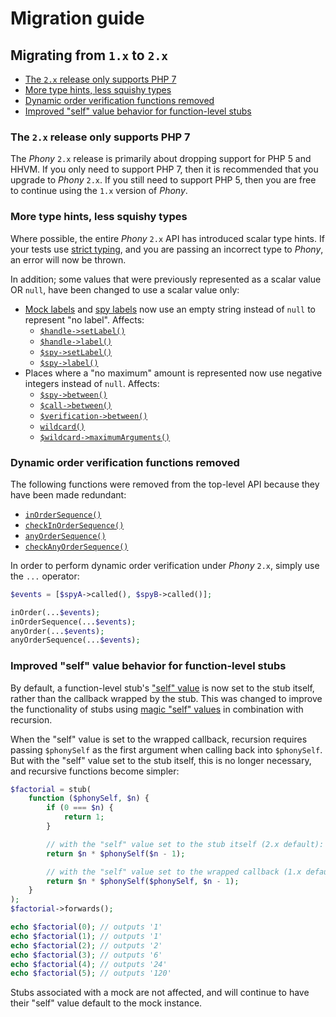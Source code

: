 # Migration guide

## Migrating from `1.x` to `2.x`

- [The `2.x` release only supports PHP 7]
- [More type hints, less squishy types]
- [Dynamic order verification functions removed]
- [Improved "self" value behavior for function-level stubs]

[the `2.x` release only supports php 7]: #the-2x-release-only-supports-php-7
[more type hints, less squishy types]: #more-type-hints-less-squishy-types
[dynamic order verification functions removed]: #dynamic-order-verification-functions-removed
[improved "self" value behavior for function-level stubs]: #improved-self-value-behavior-for-function-level-stubs

### The `2.x` release only supports PHP 7

The *Phony* `2.x` release is primarily about dropping support for PHP 5 and
HHVM. If you only need to support PHP 7, then it is recommended that you upgrade
to *Phony* `2.x`. If you still need to support PHP 5, then you are free to
continue using the `1.x` version of *Phony*.

### More type hints, less squishy types

Where possible, the entire *Phony* `2.x` API has introduced scalar type hints.
If your tests use [strict typing], and you are passing an incorrect type to
*Phony*, an error will now be thrown.

[strict typing]: http://php.net/functions.arguments#functions.arguments.type-declaration.strict

In addition; some values that were previously represented as a scalar value OR
`null`, have been changed to use a scalar value only:

- [Mock labels] and [spy labels] now use an empty string instead of `null` to
  represent "no label". Affects:
    - [`$handle->setLabel()`]
    - [`$handle->label()`]
    - [`$spy->setLabel()`]
    - [`$spy->label()`]
- Places where a "no maximum" amount is represented now use negative integers
  instead of `null`. Affects:
    - [`$spy->between()`]
    - [`$call->between()`]
    - [`$verification->between()`]
    - [`wildcard()`]
    - [`$wildcard->maximumArguments()`]

[mock labels]: http://eloquent-software.com/phony/2.0/#labeling-mocks
[spy labels]: http://eloquent-software.com/phony/2.0/#labeling-spies
[`$handle->setLabel()`]: http://eloquent-software.com/phony/2.0/#handle.setLabel
[`$handle->label()`]: http://eloquent-software.com/phony/2.0/#handle.label
[`$spy->setLabel()`]: http://eloquent-software.com/phony/2.0/#spy.setLabel
[`$spy->label()`]: http://eloquent-software.com/phony/2.0/#spy.label
[`$spy->between()`]: http://eloquent-software.com/phony/2.0/#spy.between
[`$call->between()`]: http://eloquent-software.com/phony/2.0/#call.between
[`$verification->between()`]: http://eloquent-software.com/phony/2.0/#verification.between
[`wildcard()`]: http://eloquent-software.com/phony/2.0/#facade.wildcard
[`$wildcard->maximumArguments()`]: http://eloquent-software.com/phony/2.0/#wildcard.maximumArguments

### Dynamic order verification functions removed

The following functions were removed from the top-level API because they have
been made redundant:

- [`inOrderSequence()`]
- [`checkInOrderSequence()`]
- [`anyOrderSequence()`]
- [`checkAnyOrderSequence()`]

[`inOrderSequence()`]: http://eloquent-software.com/phony/1.0/#facade.inOrderSequence
[`checkInOrderSequence()`]: http://eloquent-software.com/phony/1.0/#facade.checkInOrderSequence
[`anyOrderSequence()`]: http://eloquent-software.com/phony/1.0/#facade.anyOrderSequence
[`checkAnyOrderSequence()`]: http://eloquent-software.com/phony/1.0/#facade.checkAnyOrderSequence

In order to perform dynamic order verification under *Phony* `2.x`, simply use
the `...` operator:

```php
$events = [$spyA->called(), $spyB->called()];

inOrder(...$events);
inOrderSequence(...$events);
anyOrder(...$events);
anyOrderSequence(...$events);
```

### Improved "self" value behavior for function-level stubs

By default, a function-level stub's ["self" value] is now set to the stub
itself, rather than the callback wrapped by the stub. This was changed to
improve the functionality of stubs using [magic "self" values] in combination
with recursion.

When the "self" value is set to the wrapped callback, recursion requires passing
`$phonySelf` as the first argument when calling back into `$phonySelf`. But with
the "self" value set to the stub itself, this is no longer necessary, and
recursive functions become simpler:

```php
$factorial = stub(
    function ($phonySelf, $n) {
        if (0 === $n) {
            return 1;
        }

        // with the "self" value set to the stub itself (2.x default):
        return $n * $phonySelf($n - 1);

        // with the "self" value set to the wrapped callback (1.x default):
        return $n * $phonySelf($phonySelf, $n - 1);
    }
);
$factorial->forwards();

echo $factorial(0); // outputs '1'
echo $factorial(1); // outputs '1'
echo $factorial(2); // outputs '2'
echo $factorial(3); // outputs '6'
echo $factorial(4); // outputs '24'
echo $factorial(5); // outputs '120'
```

Stubs associated with a mock are not affected, and will continue to have their
"self" value default to the mock instance.

["self" value]: http://eloquent-software.com/phony/2.0/#stub-self-values
[magic "self" values]: http://eloquent-software.com/phony/2.0/#magic-self-values
